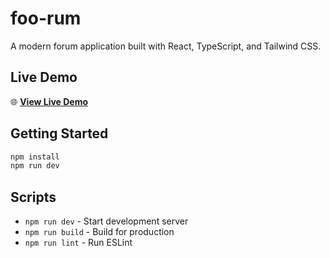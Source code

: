 # foo-rum

A modern forum application built with React, TypeScript, and Tailwind CSS.

## Live Demo

🌐 **[View Live Demo](https://foo-rum-sable.vercel.app/#/)**

## Getting Started

```bash
npm install
npm run dev
```

## Scripts

- `npm run dev` - Start development server
- `npm run build` - Build for production
- `npm run lint` - Run ESLint
